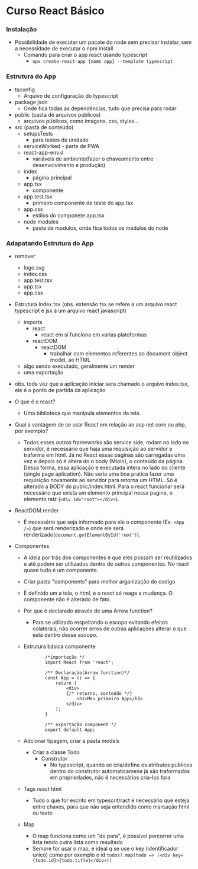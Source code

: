 # Curso React Básico

### Instalação
- Possibilidade de executar um pacote do node sem precisar instalar, sem a necessidade de executar o npm install
    - Comando para criar o app react usando typescript
        - ```npx create-react-app {nome app} --template typescript```

### Estrutura do App 
- tsconfig
    - Arquivo de configuração do typescript
- package json
    - Onde fica todas as dependências, tudo que precisa para rodar 
- public (pasta de arquivos públicos)
    - arquivos públicos, como imagens, css, styles... 
- src (pasta de conteúdo)
    - setupsTests
        - para testes de unidade 
    - serviceWorked
            - parte de PWA 
    - react-app-env.d
        - variáveis de ambiente(fazer o chaveamento entre desenvolvimento e produção)
    - index 
        - página principal  
    - app.tsx
        - componente
    - app.test.tsx
        - primeiro componente de teste do app.tsx
    - app.css 
        - estilos do componete app.tsx
    - node modules
        - pasta de modulos, onde fica todos os madulos do node 
### Adapatando Estrutura do App 
- remover 
    - logo.svg
    - index.css
    - app.test.tsx
    - app.tsx
    - app.css
- Estrutura Index.tsx (obs. extensão tsx se refere a um arquivo react typescript e jsx a um arquivo react javascript)
    - imports
        - react
            - react em sí funciona em varias platoformas 
        - reactDOM
            - reactDOM 
                - trabalhar com elementos referentes ao document object model, ao HTML
    - algo sendo executado, geralmente um render 
    - uma exportação 
- obs. toda vez que a aplicação iniciar sera chamado o arquivo index.tsx, ele é o ponto de partida da aplicação 
- O que é o react? 
    - Uma biblioteca que manipula elementos da tela. 
- Qual a vantagem de se usar React em relação ao asp net core ou php, por exemplo? 
    - Todos esses outros frameworks são service side, rodam no lado no servidor, é necessário que haja uma requisição ao servidor e traforma em html. Já no React essas paginas são carregadas uma vez e depois só é altera do o body (Miolo), o conteúdo da página. Dessa forma, essa aplicação e executada intera no lado do cliente (single page aplication). Não seria uma boa pratica fazer uma requisição novamente ao servidor para retorna um HTML. Só é alterado a BODY do public/index.html. Para o react funcionar será necessário que exista um elemento principal nessa pagina, o elemento raiz (```<div id="root"></div>```).

- ReactDOM.render
    - É necessário que seja informado para ele o componente (Ex. ```<App />```) que será renderizado e onde ele será renderizado(```document.getElementById('root')```).
- Componentes 
    - A ideia por trás dos componentes é que eles possam ser reutilizados e até podem ser utilizados dentro de outros componentes. No react quase tudo é um componente. 
    - Criar pasta "components" para melhor arganização do codigo
    - É definido um a tela, o html, e o react só reage a mudança. O componente não é alterado de fato. 
    - Por que é declarado através de uma Arrow function?
        - Para se utilizado respeitando o escopo evitando efeitos colaterais, não ocorrer erros de outras aplicações alterar o que está dentro desse escopo. 
    - Estrutura básica componente
        ```
                /*importação */
                import React from 'react';

                /** Declaração(Arrow function)*/ 
                const App = () => {
                    return (
                        <div>
                        {/* retorno, conteúdo */}
                            <h1>Meu primeiro App</h1>
                        </div>
                    );
                }

                /** exportação component */
                export default App;
        ```

    - Adcionar tipagem, criar a pasta models 
        - Criar a classe Todo
            - Construtor 
                - No typescript, quando se cria/define os atributos publicos dentro do construtor automaticamene já são traformados em propriedades, não é necessários cria-los fora 
    - Tags react html
        - Tudo o que for escrito em typescrit/ract é necessário que esteja entre chaves, para que não seja entendido como marcação html ou texto 
    - Map 
        - O map funciona como um "de para", é possível percorrer uma lista tendo outra lista como resultado
        - Sempre for usar o map, é ideal q se use o key (identificador unico) como por exemplo o id  ```todos?.map(todo => (<div key={todo.id}>{todo.title}</div>))```         


    